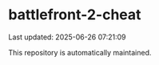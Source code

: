 # battlefront-2-cheat

Last updated: 2025-06-26 07:21:09

This repository is automatically maintained.
